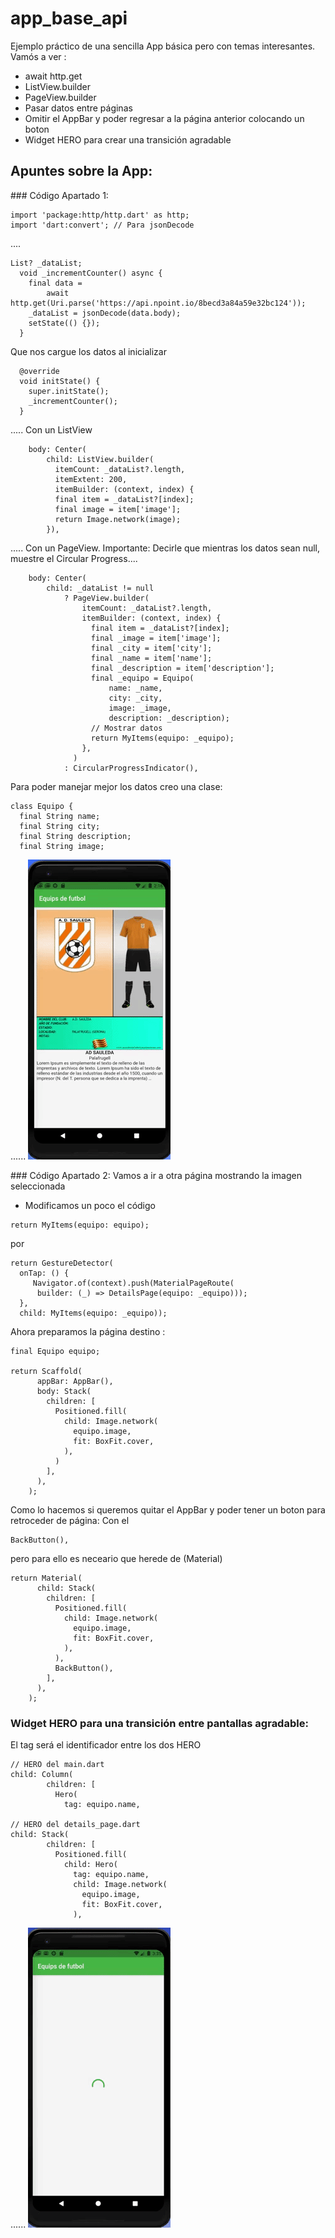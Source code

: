# app_base_api

Ejemplo práctico de una sencilla App básica pero con temas interesantes.
Vamós a ver :
- await http.get
- ListView.builder
- PageView.builder
- Pasar datos entre páginas
- Omitir el AppBar y poder regresar a la página anterior colocando un boton
- Widget HERO para crear una transición agradable

## Apuntes sobre la App:

### Código Apartado 1:
```
import 'package:http/http.dart' as http;
import 'dart:convert'; // Para jsonDecode
```
....
```
List? _dataList;
  void _incrementCounter() async {
    final data =
        await http.get(Uri.parse('https://api.npoint.io/8becd3a84a59e32bc124'));
    _dataList = jsonDecode(data.body);
    setState(() {});
  }
  ```

Que nos cargue los datos al inicializar
```
  @override
  void initState() {
    super.initState();
    _incrementCounter();
  }
  ```
.....
Con un ListView
```
    body: Center(
        child: ListView.builder(
          itemCount: _dataList?.length,
          itemExtent: 200,
          itemBuilder: (context, index) {
          final item = _dataList?[index];
          final image = item['image'];
          return Image.network(image);
        }),
```
.....
Con un PageView. 
Importante: Decirle que mientras los datos sean null, muestre el Circular Progress....
```
    body: Center(
        child: _dataList != null 
            ? PageView.builder(
                itemCount: _dataList?.length,
                itemBuilder: (context, index) {
                  final item = _dataList?[index];
                  final _image = item['image'];
                  final _city = item['city'];
                  final _name = item['name'];
                  final _description = item['description'];
                  final _equipo = Equipo(
                      name: _name,
                      city: _city,
                      image: _image,
                      description: _description);
                  // Mostrar datos
                  return MyItems(equipo: _equipo);
                },
              )
            : CircularProgressIndicator(),
```
Para poder manejar mejor los datos creo una clase:
```
class Equipo {
  final String name;
  final String city;
  final String description;
  final String image;
```
......
![Screenshot](/assets/images/video.gif)

### Código Apartado 2:
Vamos a ir a otra página mostrando la imagen seleccionada
- Modificamos un poco el código
```
return MyItems(equipo: equipo);
```
por 
```
return GestureDetector(
  onTap: () {
     Navigator.of(context).push(MaterialPageRoute(
      builder: (_) => DetailsPage(equipo: _equipo)));
  },
  child: MyItems(equipo: _equipo));
```
Ahora preparamos la página destino :
```
final Equipo equipo;

return Scaffold(
      appBar: AppBar(),
      body: Stack(
        children: [
          Positioned.fill(
            child: Image.network(
              equipo.image,
              fit: BoxFit.cover,
            ),
          )
        ],
      ),
    );
```
Como lo hacemos si queremos quitar el AppBar y poder tener un boton para retroceder de página:
Con el 
``` 
BackButton(),
```
pero para ello es neceario que herede de (Material)
```
return Material(
      child: Stack(
        children: [
          Positioned.fill(
            child: Image.network(
              equipo.image,
              fit: BoxFit.cover,
            ),
          ),
          BackButton(),
        ],
      ),
    );
```
### Widget HERO para una transición entre pantallas agradable:
El tag será el identificador entre los dos HERO
```
// HERO del main.dart
child: Column(
        children: [
          Hero(
            tag: equipo.name,
  
// HERO del details_page.dart        
child: Stack(
        children: [
          Positioned.fill(
            child: Hero(
              tag: equipo.name,
              child: Image.network(
                equipo.image,
                fit: BoxFit.cover,
              ),
```
......
![Screenshot](/assets/images/video2.gif)

